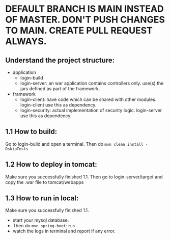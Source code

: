 # DEFAULT BRANCH IS MAIN INSTEAD OF MASTER. DON'T PUSH CHANGES TO MAIN. CREATE PULL REQUEST ALWAYS.

## Understand the project structure:
* application
  * login-build
  * login-server: an war application contains controllers only. use(s) the jars defined as part of the framework.
* framework
  * login-client: have code which can be shared with other modules. login-client use this as dependency.
  * login-security: actual implementation of security logic. login-server use this as dependency.

## 1.1 How to build:
Go to login-build and open a terminal. Then do `mvn clean install -DskipTests`

## 1.2 How to deploy in tomcat:
Make sure you successfully finished 1.1. Then go to login-server/target and copy the .war file to tomcat/webapps

## 1.3 How to run in local:
Make sure you successfully finished 1.1.
* start your mysql database.
* Then do `mvn spring-boot:run`
* watch the logs in terminal and report if any error.


